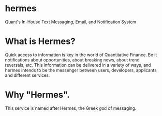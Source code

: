 # hermes
Quant's In-House Text Messaging, Email, and Notification System

# What is Hermes?

Quick access to information is key in the world of Quantitative Finance. Be it notifications about opportunities, about breaking news, about trend reversals, etc. This information can be delivered in a variety of ways, and hermes intends to be the messenger between users, developers, applicants and different services. 


# Why "Hermes".

This service is named after Hermes, the Greek god of messaging.
